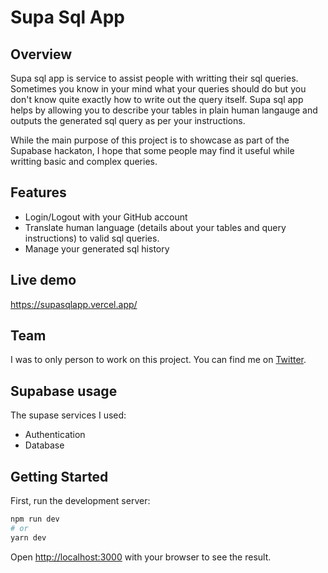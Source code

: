 # Supa Sql App

## Overview

Supa sql app is service to assist people with writting their sql queries. Sometimes you know in your mind what your queries should do but you don't know quite exactly how to write out the query itself. Supa sql app helps by allowing you to describe your tables in plain human langauge and outputs the generated sql query as per your instructions.

While the main purpose of this project is to showcase as part of the Supabase hackaton, I hope that some people may find it useful while writting basic and complex queries.

## Features

- Login/Logout with your GitHub account
- Translate human language (details about your tables and query instructions) to valid sql queries.
- Manage your generated sql history

## Live demo

https://supasqlapp.vercel.app/

## Team

I was to only person to work on this project. You can find me on [Twitter](https://twitter.com/luis_rodge).

## Supabase usage

The supase services I used:

- Authentication
- Database

## Getting Started

First, run the development server:

```bash
npm run dev
# or
yarn dev
```

Open [http://localhost:3000](http://localhost:3000) with your browser to see the result.
